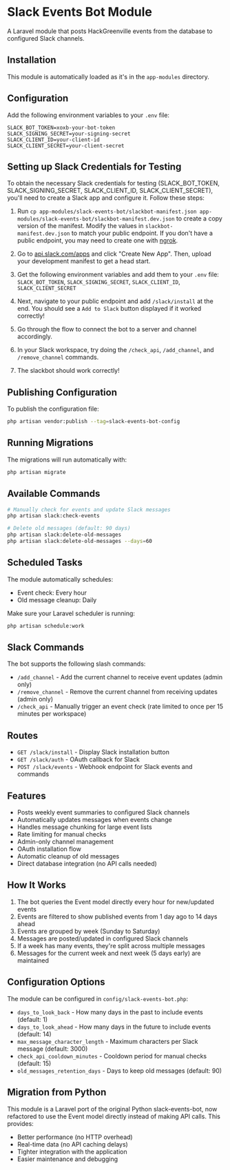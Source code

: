 # Slack Events Bot Module

A Laravel module that posts HackGreenville events from the database to configured Slack channels.

## Installation

This module is automatically loaded as it's in the `app-modules` directory.

## Configuration

Add the following environment variables to your `.env` file:

```env
SLACK_BOT_TOKEN=xoxb-your-bot-token
SLACK_SIGNING_SECRET=your-signing-secret
SLACK_CLIENT_ID=your-client-id
SLACK_CLIENT_SECRET=your-client-secret
```

## Setting up Slack Credentials for Testing

To obtain the necessary Slack credentials for testing (SLACK_BOT_TOKEN, SLACK_SIGNING_SECRET, SLACK_CLIENT_ID, SLACK_CLIENT_SECRET), you'll need to create a Slack app and configure it. Follow these steps:

1. Run `cp app-modules/slack-events-bot/slackbot-manifest.json app-modules/slack-events-bot/slackbot-manifest.dev.json` to create a copy version of the manifest. Modify the values in `slackbot-manifest.dev.json` to match your public endpoint. If you don't have a public endpoint, you may need to create one with [ngrok](https://ngrok.com/).

2. Go to [api.slack.com/apps](https://api.slack.com/apps) and click "Create New App". Then, upload your development manifest to get a head start.

3. Get the following environment variables and add them to your `.env` file: `SLACK_BOT_TOKEN`, `SLACK_SIGNING_SECRET`, `SLACK_CLIENT_ID`, `SLACK_CLIENT_SECRET`

4. Next, navigate to your public endpoint and add `/slack/install` at the end. You should see a `Add to Slack` button displayed if it worked correctly!

5. Go through the flow to connect the bot to a server and channel accordingly.

6. In your Slack workspace, try doing the `/check_api`, `/add_channel`, and `/remove_channel` commands.

7. The slackbot should work correctly!

## Publishing Configuration

To publish the configuration file:

```bash
php artisan vendor:publish --tag=slack-events-bot-config
```

## Running Migrations

The migrations will run automatically with:

```bash
php artisan migrate
```

## Available Commands

```bash
# Manually check for events and update Slack messages
php artisan slack:check-events

# Delete old messages (default: 90 days)
php artisan slack:delete-old-messages
php artisan slack:delete-old-messages --days=60
```

## Scheduled Tasks

The module automatically schedules:
- Event check: Every hour
- Old message cleanup: Daily

Make sure your Laravel scheduler is running:

```bash
php artisan schedule:work
```

## Slack Commands

The bot supports the following slash commands:

- `/add_channel` - Add the current channel to receive event updates (admin only)
- `/remove_channel` - Remove the current channel from receiving updates (admin only)
- `/check_api` - Manually trigger an event check (rate limited to once per 15 minutes per workspace)

## Routes

- `GET /slack/install` - Display Slack installation button
- `GET /slack/auth` - OAuth callback for Slack
- `POST /slack/events` - Webhook endpoint for Slack events and commands

## Features

- Posts weekly event summaries to configured Slack channels
- Automatically updates messages when events change
- Handles message chunking for large event lists
- Rate limiting for manual checks
- Admin-only channel management
- OAuth installation flow
- Automatic cleanup of old messages
- Direct database integration (no API calls needed)

## How It Works

1. The bot queries the Event model directly every hour for new/updated events
2. Events are filtered to show published events from 1 day ago to 14 days ahead
3. Events are grouped by week (Sunday to Saturday)
4. Messages are posted/updated in configured Slack channels
5. If a week has many events, they're split across multiple messages
6. Messages for the current week and next week (5 days early) are maintained

## Configuration Options

The module can be configured in `config/slack-events-bot.php`:

- `days_to_look_back` - How many days in the past to include events (default: 1)
- `days_to_look_ahead` - How many days in the future to include events (default: 14)
- `max_message_character_length` - Maximum characters per Slack message (default: 3000)
- `check_api_cooldown_minutes` - Cooldown period for manual checks (default: 15)
- `old_messages_retention_days` - Days to keep old messages (default: 90)

## Migration from Python

This module is a Laravel port of the original Python slack-events-bot, now refactored to use the Event model directly instead of making API calls. This provides:

- Better performance (no HTTP overhead)
- Real-time data (no API caching delays)
- Tighter integration with the application
- Easier maintenance and debugging
